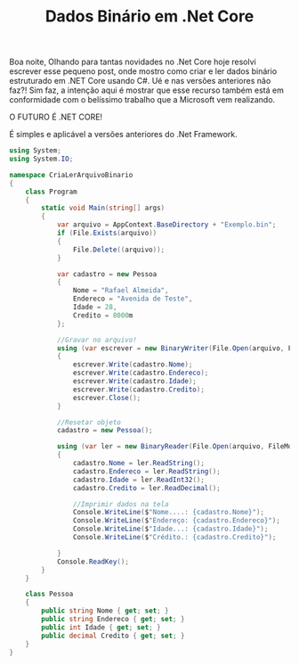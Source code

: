 ﻿---
title: "Dados Binário em .Net Core"
comments: true
excerpt_separator: "Ler mais"
categories:
  - "C#"
tags:
  - "C#"
---

Boa noite,
Olhando para tantas novidades no .Net Core hoje resolvi escrever esse pequeno post, onde mostro como criar e ler dados binário estruturado em .NET Core usando C#.
Ué e nas versões anteriores não faz?!
Sim faz, a intenção aqui é mostrar que esse recurso também está em conformidade com o belíssimo trabalho que a Microsoft vem realizando.

O FUTURO É .NET CORE!

É simples e aplicável a versões anteriores do .Net Framework.

```csharp
using System;
using System.IO;

namespace CriaLerArquivoBinario
{
    class Program
    {
        static void Main(string[] args)
        {
            var arquivo = AppContext.BaseDirectory + "Exemplo.bin";
            if (File.Exists(arquivo))
			{
			    File.Delete((arquivo));
			}

            var cadastro = new Pessoa
            {
                Nome = "Rafael Almeida",
                Endereco = "Avenida de Teste",
                Idade = 28,
                Credito = 8000m
            };

            //Gravar no arquivo!
            using (var escrever = new BinaryWriter(File.Open(arquivo, FileMode.Create)))
            {
                escrever.Write(cadastro.Nome);
                escrever.Write(cadastro.Endereco);
                escrever.Write(cadastro.Idade);
                escrever.Write(cadastro.Credito);
                escrever.Close();
            }

            //Resetar objeto
            cadastro = new Pessoa();

            using (var ler = new BinaryReader(File.Open(arquivo, FileMode.Open)))
            {
                cadastro.Nome = ler.ReadString();
                cadastro.Endereco = ler.ReadString();
                cadastro.Idade = ler.ReadInt32();
                cadastro.Credito = ler.ReadDecimal();

                //Imprimir dados na tela
                Console.WriteLine($"Nome....: {cadastro.Nome}");
                Console.WriteLine($"Endereço: {cadastro.Endereco}");
                Console.WriteLine($"Idade...: {cadastro.Idade}");
                Console.WriteLine($"Crédito.: {cadastro.Credito}");

            }
            Console.ReadKey();
        }
    }

    class Pessoa
    {
        public string Nome { get; set; }
        public string Endereco { get; set; }
        public int Idade { get; set; }
        public decimal Credito { get; set; }
    }
}

```
